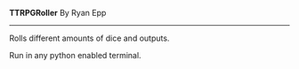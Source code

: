 **TTRPGRoller**
By Ryan Epp

---
Rolls different amounts of dice and outputs.

Run in any python enabled terminal.